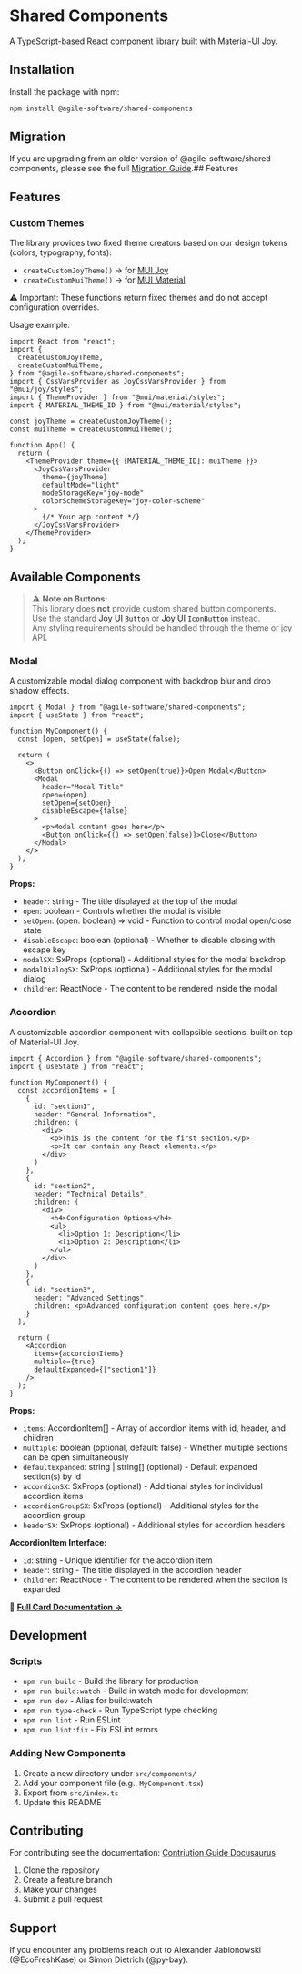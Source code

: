 # Shared Components

A TypeScript-based React component library built with Material-UI Joy.

## Installation

Install the package with npm:

```bash
npm install @agile-software/shared-components
```

## Migration

If you are upgrading from an older version of @agile-software/shared-components, please see the full [Migration Guide](https://agile-software-engineering-25.github.io/documentation/docs/frontend/shared-components/migration-guide).## Features

## Features

### Custom Themes

The library provides two fixed theme creators based on our design tokens (colors, typography, fonts):

- `createCustomJoyTheme()` → for [MUI Joy](https://mui.com/joy-ui/getting-started/overview/)
- `createCustomMuiTheme()` → for [MUI Material](https://mui.com/material-ui/getting-started/overview/)

⚠️ Important: These functions return fixed themes and do not accept configuration overrides.

Usage example:

```tsx
import React from "react";
import {
  createCustomJoyTheme,
  createCustomMuiTheme,
} from "@agile-software/shared-components";
import { CssVarsProvider as JoyCssVarsProvider } from "@mui/joy/styles";
import { ThemeProvider } from "@mui/material/styles";
import { MATERIAL_THEME_ID } from "@mui/material/styles";

const joyTheme = createCustomJoyTheme();
const muiTheme = createCustomMuiTheme();

function App() {
  return (
    <ThemeProvider theme={{ [MATERIAL_THEME_ID]: muiTheme }}>
      <JoyCssVarsProvider
        theme={joyTheme}
        defaultMode="light"
        modeStorageKey="joy-mode"
        colorSchemeStorageKey="joy-color-scheme"
      >
        {/* Your app content */}
      </JoyCssVarsProvider>
    </ThemeProvider>
  );
}
```

## Available Components

> ⚠️ **Note on Buttons:**  
This library does **not** provide custom shared button components.  
Use the standard [Joy UI `Button`](https://mui.com/joy-ui/react-button/) or [Joy UI `IconButton`](https://mui.com/joy-ui/react-button/#icon-button) instead.  
Any styling requirements should be handled through the theme or joy API.

### Modal

A customizable modal dialog component with backdrop blur and drop shadow effects.

```tsx
import { Modal } from "@agile-software/shared-components";
import { useState } from "react";

function MyComponent() {
  const [open, setOpen] = useState(false);

  return (
    <>
      <Button onClick={() => setOpen(true)}>Open Modal</Button>
      <Modal
        header="Modal Title"
        open={open}
        setOpen={setOpen}
        disableEscape={false}
      >
        <p>Modal content goes here</p>
        <Button onClick={() => setOpen(false)}>Close</Button>
      </Modal>
    </>
  );
}
```

**Props:**

- `header`: string - The title displayed at the top of the modal
- `open`: boolean - Controls whether the modal is visible
- `setOpen`: (open: boolean) => void - Function to control modal open/close state
- `disableEscape`: boolean (optional) - Whether to disable closing with escape key
- `modalSX`: SxProps (optional) - Additional styles for the modal backdrop
- `modalDialogSX`: SxProps (optional) - Additional styles for the modal dialog
- `children`: ReactNode - The content to be rendered inside the modal

### Accordion

A customizable accordion component with collapsible sections, built on top of Material-UI Joy.

```tsx
import { Accordion } from "@agile-software/shared-components";
import { useState } from "react";

function MyComponent() {
  const accordionItems = [
    {
      id: "section1",
      header: "General Information",
      children: (
        <div>
          <p>This is the content for the first section.</p>
          <p>It can contain any React elements.</p>
        </div>
      )
    },
    {
      id: "section2",
      header: "Technical Details",
      children: (
        <div>
          <h4>Configuration Options</h4>
          <ul>
            <li>Option 1: Description</li>
            <li>Option 2: Description</li>
          </ul>
        </div>
      )
    },
    {
      id: "section3",
      header: "Advanced Settings",
      children: <p>Advanced configuration content goes here.</p>
    }
  ];

  return (
    <Accordion
      items={accordionItems}
      multiple={true}
      defaultExpanded={["section1"]}
    />
  );
}
```

**Props:**

- `items`: AccordionItem[] - Array of accordion items with id, header, and children
- `multiple`: boolean (optional, default: false) - Whether multiple sections can be open simultaneously
- `defaultExpanded`: string | string[] (optional) - Default expanded section(s) by id
- `accordionSX`: SxProps (optional) - Additional styles for individual accordion items
- `accordionGroupSX`: SxProps (optional) - Additional styles for the accordion group
- `headerSX`: SxProps (optional) - Additional styles for accordion headers

**AccordionItem Interface:**

- `id`: string - Unique identifier for the accordion item
- `header`: string - The title displayed in the accordion header
- `children`: ReactNode - The content to be rendered when the section is expanded

📖 **[Full Card Documentation →](./src/components/Card/README.md)**

## Development

### Scripts

- `npm run build` - Build the library for production
- `npm run build:watch` - Build in watch mode for development
- `npm run dev` - Alias for build:watch
- `npm run type-check` - Run TypeScript type checking
- `npm run lint` - Run ESLint
- `npm run lint:fix` - Fix ESLint errors

### Adding New Components

1. Create a new directory under `src/components/`
2. Add your component file (e.g., `MyComponent.tsx`)
3. Export from `src/index.ts`
4. Update this README

## Contributing

For contributing see the documentation: [Contriution Guide Docusaurus](https://agile-software-engineering-25.github.io/documentation/docs/frontend/shared-components/developing)

1. Clone the repository
2. Create a feature branch
3. Make your changes
4. Submit a pull request

## Support

If you encounter any problems reach out to Alexander Jablonowski (@EcoFreshKase) or Simon Dietrich (@py-bay).
